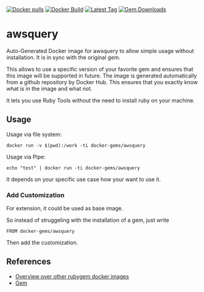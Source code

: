 [![Docker pulls](https://img.shields.io/docker/pulls/rubygem/awsquery.svg)](https://hub.docker.com/r/rubygem/awsquery/)
[![Docker Build](https://img.shields.io/docker/automated/rubygem/awsquery.svg)](https://hub.docker.com/r/rubygem/awsquery/)
[![Latest Tag](https://img.shields.io/github/tag/docker-rubygem/awsquery.svg)](https://hub.docker.com/r/rubygem/awsquery/)
[![Gem Downloads](https://img.shields.io/gem/dt/awsquery.svg)](https://rubygems.org/gems/awsquery/)
# awsquery

Auto-Generated Docker image for awsquery to allow simple usage without installation.
It is in sync with the original gem.

This allows to use a specific version of your favorite gem and ensures that this image will be supported in future.
The image is generated automatically from a github repository by Docker Hub.
This ensures that you exactly know what is in the image and what not.

It lets you use Ruby Tools without the need to install ruby on your machine.

## Usage

Usage via file system:

`docker run -v $(pwd):/work -ti docker-gems/awsquery`

Usage via Pipe:

`echo "test" | docker run -ti docker-gems/awsquery`

It depends on your specific use case how your want to use it.

### Add Customization

For extension, it could be used as base image.

So instead of struggeling with the installation of a gem, just write

`FROM docker-gems/awsquery`

Then add the customization.

## References

 - [Overview over other rubygem docker images](https://github.com/thinkbot/docker-rubygem)
 - [Gem](https://rubygems.org/gems/awsquery/)
